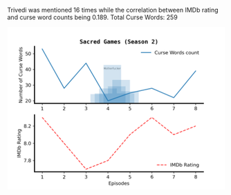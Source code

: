 Trivedi was mentioned 16 times while the correlation between IMDb rating and curse word counts being 0.189.
Total Curse Words: 259 

![image](SacredGamesS02.png)
